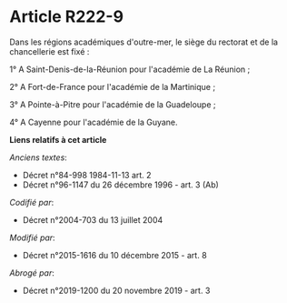 # Article R222-9

Dans les régions académiques d'outre-mer, le siège du rectorat et de la chancellerie est fixé :

1° A Saint-Denis-de-la-Réunion pour l'académie de La Réunion ;

2° A Fort-de-France pour l'académie de la Martinique ;

3° A Pointe-à-Pitre pour l'académie de la Guadeloupe ;

4° A Cayenne pour l'académie de la Guyane.

**Liens relatifs à cet article**

_Anciens textes_:

  - Décret n°84-998 1984-11-13 art. 2
  - Décret n°96-1147 du 26 décembre 1996 - art. 3 (Ab)

_Codifié par_:

  - Décret n°2004-703 du 13 juillet 2004

_Modifié par_:

  - Décret n°2015-1616 du 10 décembre 2015 - art. 8

_Abrogé par_:

  - Décret n°2019-1200 du 20 novembre 2019 - art. 3
